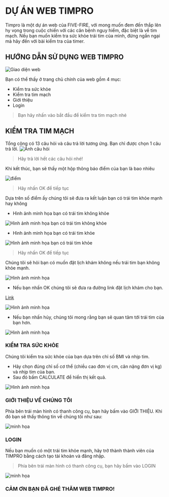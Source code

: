 # DỰ ÁN WEB TIMPRO

Timpro là một dự án web của FIVE-FIRE, với mong muốn đem đến thắp lên hy vọng trong cuộc chiến với các căn bệnh nguy hiểm, đặc biệt là về tim mạch.
Nếu bạn muốn kiểm tra sức khỏe trái tim của mình, đừng ngần ngại mà hãy đến với bài kiểm tra của timer.

## HƯỚNG DẪN SỬ DỤNG WEB TIMPRO

![Giao diện web](https://lh3.googleusercontent.com/pw/AM-JKLVl91_RCc76abJnpk3-o2cn4wVqpPRx21AssJr4EoZH6Gc0PHhXXt-clBhO46ugxX0-38-vYyNGAeDOES8HW2S-2iG_RAIKkC0j9deA52zwX6U73htJ4vI8bqAOLAhgNnyaiXbwB-xEwYdtP0FW4HU=w1560-h762-no?authuser=0)

Bạn có thể thấy ở trang chủ chính của web gồm 4 mục:
- Kiểm tra sức khỏe
- Kiểm tra tim mạch
- Giới thiệu
- Login
> Bạn hãy nhấn vào bắt đầu để kiểm tra tim mạch nhé

## KIỂM TRA TIM MẠCH

Tổng cộng có 13 câu hỏi và câu trả lời tương ứng. Bạn chỉ được chọn 1 câu trả lời.
![Ảnh câu hỏi](https://lh3.googleusercontent.com/pw/AM-JKLVTUcVl_g1aNT1XE-dywtblK0XjAA2rtJJFQjEa0Yh0aTjKz4HghGJF3aPYp3n6930_z-RTc5bS31yfv1N0iM_BemY7OtnevpfT7W-MJdiSLJ42nJvGFJ4KgT1_NZEfazqxES3udOaSteYAqFwF0UE=w1541-h764-no?authuser=0)
> Hãy trả lời hết các câu hỏi nhé!

Khi kết thúc, bạn sẽ thấy một hộp thông báo điểm của bạn là bao nhiêu

![điểm](https://lh3.googleusercontent.com/pw/AM-JKLUtygYQuiLl2pt7VzxVhRy8tPjSBhoWimiXzdLVi45swBfA1wpw81KkrPys8YYk2NBT7u4i5dZVqekFIlA__A24ZpOp5RAx0BgribvKJM0N4yzL2xDcAKZuYcBfIqDg-UQslhFkPrX2hzqPrm9scG8=w454-h128-no?authuser=0)
> Hãy nhấn OK để tiếp tục

Dựa trên số điểm ấy chúng tôi sẽ đưa ra kết luận bạn có trái tim khỏe mạnh hay không
- Hình ảnh minh họa bạn có trái tim không khỏe

![Hình ảnh minh họa bạn có trái tim không khỏe](https://lh3.googleusercontent.com/pw/AM-JKLU9I-Tm_Keo1RbybRthCnFAw7HM32f10VFhq6NYkL2V0WzhG2Rafa3VAQ95UOatR4eFGzpag1SpLmsi90WIFIiJKtEFKlzS4Zmers2rSRhGCKqXZEnhXlgSfj6zthSZ4-HlrX9xfCipMiE0Rkmctl0=w453-h232-no?authuser=0)

- Hình ảnh minh họa bạn có trái tim khỏe

![Hình ảnh minh họa bạn có trái tim khỏe](https://lh3.googleusercontent.com/pw/AM-JKLVCMvKIYFsQ7Tw103fm1oObn4ACp0yc1X0g07NFcDipr9gn_bH3DehPKYJoXED1afjuRKhSG4iJc_AxqUftvofisLMPRr2ifTqfyU8CGVOXEUGIrMUZs1Qz1Yx4IQPo-TZWtYtQ6ClzEDW_9lhReh0=w451-h126-no?authuser=0)
> Hãy nhấn OK để tiếp tục

Chúng tôi sẽ hỏi bạn có muốn đặt lịch khám không nếu trái tim bạn không khỏe mạnh. 

![Hình ảnh minh họa](https://lh3.googleusercontent.com/pw/AM-JKLW171bnX1ahquY1zlxJTWLSRvYYVEi9PLcjOtbgfuFJDcAndIKmP8qT5MTEOexOEkZF_MFkEjh7D8JQpmMzs0A2kU8huzxiJW7r0haIakGH3oCWxpqym41rD9WvRy7EpWbBXuFiVCrA7NeYI_lYon4=w455-h130-no?authuser=0)

- Nếu bạn nhấn OK chúng tôi sẽ đưa ra đường link đặt lịch khám cho bạn. 

[Link](http://benhvientimhanoi.vn/huong-dan-kham-benh/dang-ky-kham-benh)

![Hình ảnh minh họa](https://lh3.googleusercontent.com/pw/AM-JKLVbVHItQd8N9HgkpqLCoPMa1N4YTW6WTtWv5dA_DsyCsi_A1uxTkdPq4vZZ2JXipEej17yZHmZN4CFXVSdBcKwCN52r7xiIV-ixkHkyMu7aYyga67pK3yqS8Gw398L4pu_tnAvBDSvvkMM5GxEu6nM=w453-h150-no?authuser=0)

- Nếu bạn nhấn hủy, chúng tôi mong rằng bạn sẽ quan tâm tới trái tim của bạn hơn.

![Hình ảnh minh họa](https://lh3.googleusercontent.com/pw/AM-JKLVvUl_bc8EYnkqNQbncTWDRYbHJo4zoYqC_IFDQMRURUpvf5YmsflRgq58cTYiP2Dzua52HxkJyAivc7VBDZOqWuhvv2u8gK0m_hfb2V-xZzlElggQXZ6o0mOf4f_EtLFaSlIor7V7uZHhDFcCY-m4=w451-h144-no?authuser=0)

### KIỂM TRA SỨC KHỎE

Chúng tôi kiểm tra sức khỏe của bạn dựa trên chỉ số BMI và nhịp tim.
- Hãy chọn đúng chỉ số cơ thể (chiều cao đơn vị cm, cân nặng đơn vị kg) và nhịp tim của bạn.
- Sau đó bấm CALCULATE để hiển thị kết quả.

![Hình ảnh minh họa](https://lh3.googleusercontent.com/pw/AM-JKLV9jU4-hOpKKJ_ZAIPXhLHAYx51DcXL9uQE1ZtB8htoIqN_cqvMvhpRz9Qs8XyWJplVsPbqLg0lRrG4Ar4Jk9e_erHLhMsOG0OhPqrlb0nEv4_-uacFjmk_67tzibysg4H7fGyoJ68GUTd5qRsyI7A=w1543-h762-no?authuser=0)

### GIỚI THIỆU VỀ CHÚNG TÔI

Phía bên trái màn hình có thanh công cụ, bạn hãy bấm vào GIỚI THIỆU.
Khi đó bạn sẽ thấy thông tin về chúng tôi như sau:

![minh họa](https://lh3.googleusercontent.com/pw/AM-JKLXgw27AIvlKmHP5WrQhPLp4KM4ppzRrnTLyJ0pkUE6v-OTV-akm-f6g8MMAKJy5BgVWqwd2ET2xPBysVQryneRRbpJqhm3pFWB1l7IPoG7levpNx50ezKSFy-EDujwXF_XB_LC4uDKsxMoeh1d_9kA=w1540-h702-no?authuser=0)

### LOGIN

Nếu bạn muốn có một trái tim khỏe mạnh, hãy trở thành thành viên của TIMPRO bằng cách tạo tài khoản và đăng nhập.
> Phía bên trái màn hình có thanh công cụ, bạn hãy bấm vào LOGIN


![minh họa](https://lh3.googleusercontent.com/pw/AM-JKLVF4o17VGO7CXRz8jkGgWqQKmkR4pK-jmEfp7GXaiPfPcw4U27xs6p5sn8zLIYe4hRGczNRk5ABJVcwzL1gP8g05GZAbBXAFikUpr44vfpAfVQthAiWKrhhWJmIPVQVuPmaF-tCzcQ3xkHIxdcQJaze=w1887-h861-no?authuser=0)

### CẢM ƠN BẠN ĐÃ GHÉ THĂM WEB TIMPRO!

